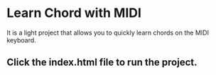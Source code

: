 # Learn Chord with MIDI
It is a light project that allows you to quickly learn chords on the MIDI keyboard.
<h2>Click the index.html file to run the project.</h2>
